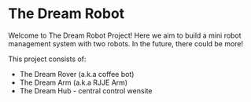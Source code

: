 # The Dream Robot

Welcome to The Dream Robot Project! Here we aim to build a mini robot management system with two robots. In the future, there could be more! 

This project consists of:
- The Dream Rover (a.k.a coffee bot) 
- The Dream Arm (a.k.a RJJE Arm)
- The Dream Hub - central control wensite
